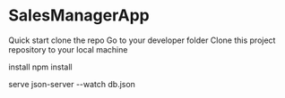 # SalesManagerApp

Quick start
clone the repo
Go to your developer folder Clone this project repository to your local machine

install
npm install

serve
json-server --watch db.json
